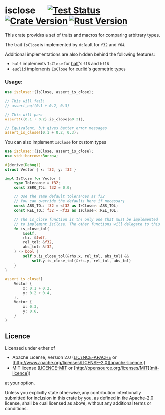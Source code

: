 # isclose &emsp; [![Test Status]][actions]&thinsp;[![Crate Version]][crates]&thinsp;[![Rust Version]][crates]

[test status]: https://img.shields.io/github/actions/workflow/status/staticintlucas/isclose/test.yml?branch=main&label=tests&style=flat-square
[crate version]: https://img.shields.io/crates/v/isclose?style=flat-square
[rust version]: https://img.shields.io/crates/msrv/isclose?style=flat-square

[actions]: https://github.com/staticintlucas/isclose/actions?query=branch%3Amain
[crates]: https://crates.io/crates/isclose

<!-- cargo-rdme start -->

This crate provides a set of traits and macros for comparing arbitrary types.

The trait `IsClose` is implemented by default for `f32` and `f64`.

Additional implementations are also hidden behind the following features:

- `half` implements `IsClose` for [half]'s `f16` and `bf16`
- `euclid` implements `IsClose` for [euclid]'s geometric types

[half]: https://crates.io/crates/half
[euclid]: https://crates.io/crates/euclid

### Usage:

```rust
use isclose::{IsClose, assert_is_close};

// This will fail!
// assert_eq!(0.1 + 0.2, 0.3)

// This will pass
assert!((0.1 + 0.2).is_close(&0.3));

// Equivalent, but gives better error messages
assert_is_close!(0.1 + 0.2, 0.3);
```

You can also implement `IsClose` for custom types

```rust
use isclose::{IsClose, assert_is_close};
use std::borrow::Borrow;

#[derive(Debug)]
struct Vector { x: f32, y: f32 }

impl IsClose for Vector {
    type Tolerance = f32;
    const ZERO_TOL: f32 = 0.0;

    // Use the same default tolerances as f32
    // You can override the defaults here if necessary
    const ABS_TOL: f32 = <f32 as IsClose>::ABS_TOL;
    const REL_TOL: f32 = <f32 as IsClose>::REL_TOL;

    // The is_close function is the only one that must be implemented
    // to implement IsClose. The other functions will delegate to this one.
    fn is_close_tol(
        &self,
        rhs: &Self,
        rel_tol: &f32,
        abs_tol: &f32,
    ) -> bool {
        self.x.is_close_tol(&rhs.x, rel_tol, abs_tol) &&
            self.y.is_close_tol(&rhs.y, rel_tol, abs_tol)
    }
}

assert_is_close!(
    Vector {
        x: 0.1 + 0.2,
        y: 0.2 + 0.4,
    },
    Vector {
        x: 0.3,
        y: 0.6,
    }
)
```

<!-- cargo-rdme end -->

## Licence

Licensed under either of

* Apache License, Version 2.0 ([LICENCE-APACHE](LICENCE-APACHE) or [http://www.apache.org/licenses/LICENSE-2.0][apache-licence])
* MIT license ([LICENCE-MIT](LICENCE-MIT) or [http://opensource.org/licenses/MIT][mit-licence])

at your option.

Unless you explicitly state otherwise, any contribution intentionally submitted for inclusion in
this crate by you, as defined in the Apache-2.0 license, shall be dual licensed as above, without
any additional terms or conditions.

[apache-licence]: http://www.apache.org/licenses/LICENSE-2.0
[mit-licence]: http://opensource.org/licenses/MIT
